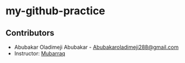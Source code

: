 # my-github-practice



## Contributors

- Abubakar Oladimeji Abubakar - [Abubakaroladimeji288@gmail.com](mailto:abubakaroladimeji288@gmail.com)
- Instructor: [Mubarraq](https://github.com/mubarraqqq)
